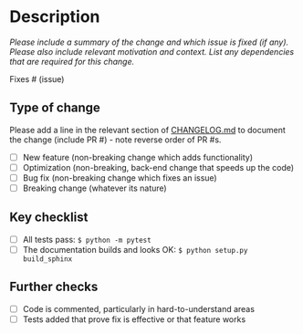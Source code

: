 # Description

*Please include a summary of the change and which issue is fixed (if any). Please also
include relevant motivation and context. List any dependencies that are required for
this change.*

Fixes # (issue)

## Type of change

Please add a line in the relevant section of
[CHANGELOG.md](https://github.com/SGIModel/StarMuse/blob/development/CHANGELOG.md) to
document the change (include PR #) - note reverse order of PR #s.

- [ ] New feature (non-breaking change which adds functionality)
- [ ] Optimization (non-breaking, back-end change that speeds up the code)
- [ ] Bug fix (non-breaking change which fixes an issue)
- [ ] Breaking change (whatever its nature)

## Key checklist

- [ ] All tests pass: `$ python -m pytest`
- [ ] The documentation builds and looks OK: `$ python setup.py build_sphinx`

## Further checks

- [ ] Code is commented, particularly in hard-to-understand areas
- [ ] Tests added that prove fix is effective or that feature works
